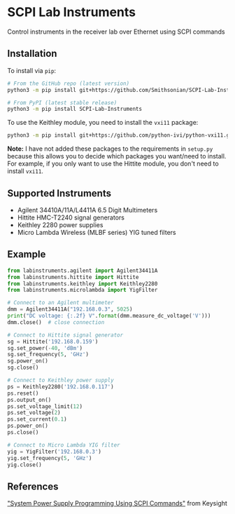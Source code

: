 SCPI Lab Instruments
====================

Control instruments in the receiver lab over Ethernet using SCPI commands

Installation
------------

To install via ``pip``:

```bash
# From the GitHub repo (latest version)
python3 -m pip install git+https://github.com/Smithsonian/SCPI-Lab-Instruments.git

# From PyPI (latest stable release)
python3 -m pip install SCPI-Lab-Instruments
```

To use the Keithley module, you need to install the ``vxi11`` package:

```bash
python3 -m pip install git+https://github.com/python-ivi/python-vxi11.git
```

**Note:** I have not added these packages to the requirements in ``setup.py`` because this allows you to decide which packages you want/need to install. For example, if you only want to use the Hittite module, you don't need to install ``vxi11``.

Supported Instruments
---------------------

- Agilent 34410A/11A/L4411A 6.5 Digit Multimeters
- Hittite HMC-T2240 signal generators
- Keithley 2280 power supplies
- Micro Lambda Wireless (MLBF series) YIG tuned filters

Example
-------

```python
from labinstruments.agilent import Agilent34411A
from labinstruments.hittite import Hittite
from labinstruments.keithley import Keithley2280
from labinstruments.microlambda import YigFilter

# Connect to an Agilent multimeter
dmm = Agilent34411A("192.168.0.3", 5025)
print("DC voltage: {:.2f} V".format(dmm.measure_dc_voltage('V')))
dmm.close()  # close connection

# Connect to Hittite signal generator
sg = Hittite('192.168.0.159')
sg.set_power(-40, 'dBm')
sg.set_frequency(5, 'GHz')
sg.power_on()
sg.close()

# Connect to Keithley power supply
ps = Keithley2280('192.168.0.117')
ps.reset()
ps.output_on()
ps.set_voltage_limit(12)
ps.set_voltage(2)
ps.set_current(0.1)
ps.power_on()
ps.close()

# Connect to Micro Lambda YIG filter
yig = YigFilter('192.168.0.3')
yig.set_frequency(5, 'GHz')
yig.close()
```

References
----------

["System Power Supply Programming Using SCPI Commands"](https://www.keysight.com/us/en/assets/7018-06572/white-papers/5992-3841.pdf) from Keysight
